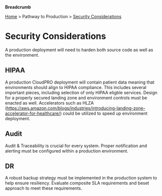 **Breadcrumb**

[Home](../home.md) > Pathway to Production > [Security Considerations](security.md)

# Security Considerations

A production deployment will need to harden both source code as well as the environment.

## HIPAA

A production CloudPRO deployment will contain patient data meaning that environments should align to HIPAA compliance. This includes several important pieces, including selection of only HIPAA eligble services. Design for a properly secured landing zone and environment controls must be enacted as well. Accelerators such as HLZA (https://aws.amazon.com/blogs/industries/introducing-landing-zone-accelerator-for-healthcare/) could be utilized to speed up environment deployment.

## Audit

Audit & Traceability is crucial for every system. Proper notification and alerting must be configured within a production environment.

## DR

A robust backup strategy must be implemented in the production system to help ensure resiliency. Evaluate composite SLA requirements and beset approach to meet these requirements.